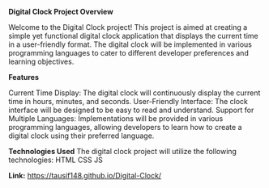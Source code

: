 
**Digital Clock Project Overview**

Welcome to the Digital Clock project! This project is aimed at creating a simple yet functional digital clock application that displays the current time in a user-friendly format. The digital clock will be implemented in various programming languages to cater to different developer preferences and learning objectives.

**Features**

Current Time Display: The digital clock will continuously display the current time in hours, minutes, and seconds.
User-Friendly Interface: The clock interface will be designed to be easy to read and understand.
Support for Multiple Languages: Implementations will be provided in various programming languages, allowing developers to learn how to create a digital clock using their preferred language.

**Technologies Used**
The digital clock project will utilize the following technologies:
HTML
CSS
JS

**Link:** https://tausif148.github.io/Digital-Clock/

